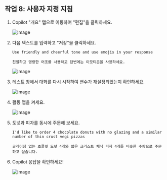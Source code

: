## 작업 8: 사용자 지정 지침
1. Copilot "개요" 탭으로 이동하여 "편집"을 클릭하세요.

   ![image](https://github.com/user-attachments/assets/38f3657a-7c92-470b-8855-3ad8cba25d94)

2. 다음 텍스트를 입력하고 "저장"을 클릭하세요.

   ```
   Use friendly and cheerful tone and use emojis in your response
   ```
   ```
   친절하고 명랑한 어조를 사용하고 답변에는 이모티콘을 사용하세요.
   ```

   ![image](https://github.com/user-attachments/assets/61df49e8-73a2-4449-bd38-c67d9a61fa65)

3. 테스트 창에서 대화를 다시 시작하여 변수가 재설정되었는지 확인하세요.

   ![image](https://github.com/user-attachments/assets/a5e15887-4ee2-4c0e-b706-b9190ff0ffc7)


4. 활동 맵을 켜세요.

   ![image](https://github.com/user-attachments/assets/2d58ddaf-ff76-4ce1-93f2-633a97376b99)


5. 도넛과 피자를 동시에 주문해 보세요.

   ```
   I'd like to order 4 chocolate donuts with no glazing and a similar number of thin crust vegi pizzas
   ```
   ```
   글레이징 없는 초콜릿 도넛 4개와 얇은 크러스트 채식 피자 4개를 비슷한 수량으로 주문하고 싶습니다.
   ```

6. Copilot 응답을 확인하세요!

   ![image](https://github.com/user-attachments/assets/80c5207c-abd1-4efa-acbb-307eb8a13cc8)

